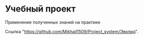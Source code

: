# Учебный проект
Применение полученных знаний на практике

Ссылка "https://github.com/Mikhail1509/Project_system/Эвклид".
